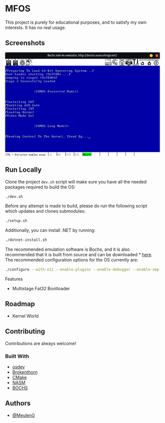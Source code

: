 # MFOS

This project is purely for educational purposes, and to satisfy my own interests. It has no real usage.

## Screenshots

![Screenshot](./docs/Bochs.png) <br />
<div id="top"></div>


## Run Locally

Clone the project
```dev.sh``` script will make sure you have all the needed packages required to build the OS:
```sh
./dev.sh
```
Before any attempt is made to build, please do run the following script which updates and clones submodules:
```sh
./setup.sh
```
Additionally, you can install .NET by running:
```sh
./dotnet-install.sh
```
The recommended emulation software is Bochs, and it is also recommended that it is built from source and can be downloaded * [here](https://bochs.sourceforge.io). The recommended configuration options for the OS currently are:
```sh
./configure --with-x11 --enable-plugins --enable-debugger --enable-smp --enable-x86-64 --enable-svm --enable-avx --enable-long-phy-address --enable-all-optimizations --enable-ne2000  --enable-pnic --enable-e1000 --enable-usb --enable-usb-ohci --enable-usb-ehci --enable-usb-xhci --enable-raw-serial
```

Features

- Multistage Fat32 Bootloader
 
## Roadmap

- Kernel World



## Contributing

Contributions are always welcome!


### Built With
* [osdev](https://wiki.osdev.org)
* [Brokenthorn](http://www.brokenthorn.com/Resources/)
* [CMake](https://cmake.org/)
* [NASM](https://nasm.us/)
* [BOCHS](https://bochs.sourceforge.io)

## Authors

- [@MeulenG](https://www.github.com/MeulenG)